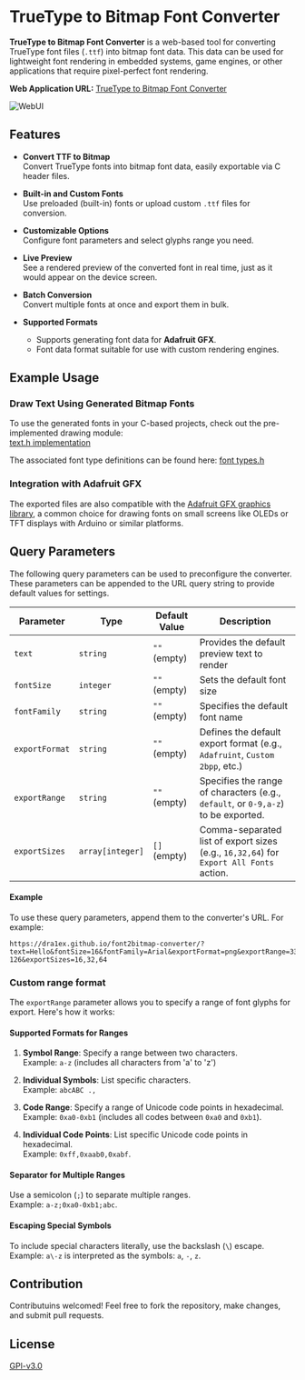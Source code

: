 # TrueType to Bitmap Font Converter

**TrueType to Bitmap Font Converter** is a web-based tool for converting TrueType font files (`.ttf`) into bitmap font data. This data can be used for lightweight font rendering in embedded systems, game engines, or other applications that require pixel-perfect font rendering.

**Web Application URL:** [TrueType to Bitmap Font Converter](https://dra1ex.github.io/font2bitmap-converter/)

<img max-width="1000" alt="WebUI" src="https://github.com/user-attachments/assets/30f127c1-40e4-4c1b-92f7-384c7096621b" />

## Features

- **Convert TTF to Bitmap**  
  Convert TrueType fonts into bitmap font data, easily exportable via C header files.

- **Built-in and Custom Fonts**  
  Use preloaded (built-in) fonts or upload custom `.ttf` files for conversion.

- **Customizable Options**  
  Configure font parameters and select glyphs range you need.

- **Live Preview**  
  See a rendered preview of the converted font in real time, just as it would appear on the device screen.

- **Batch Conversion**  
  Convert multiple fonts at once and export them in bulk.

- **Supported Formats**  
  - Supports generating font data for **Adafruit GFX**.  
  - Font data format suitable for use with custom rendering engines.


## Example Usage

### Draw Text Using Generated Bitmap Fonts

To use the generated fonts in your C-based projects, check out the pre-implemented drawing module:  
[text.h implementation](https://github.com/DrA1ex/ff5m/blob/dev/.bin/src/common/text.h)

The associated font type definitions can be found here:
[font types.h](https://github.com/DrA1ex/ff5m/blob/dev/.bin/src/common/fonts/types.h)

### Integration with Adafruit GFX

The exported files are also compatible with the [Adafruit GFX graphics library](https://learn.adafruit.com/adafruit-gfx-graphics-library/overview), a common choice for drawing fonts on small screens like OLEDs or TFT displays with Arduino or similar platforms.


## Query Parameters

The following query parameters can be used to preconfigure the converter. These parameters can be appended to the URL query string to provide default values for settings.

| Parameter         | Type              | Default Value   | Description                                                                 |
|-------------------|-------------------|-----------------|-----------------------------------------------------------------------------|
| `text`           | `string`          | `""` (empty)    | Provides the default preview text to render                  |
| `fontSize`       | `integer`         | `""` (empty)    | Sets the default font size |
| `fontFamily`     | `string`          | `""` (empty)    | Specifies the default font name                |
| `exportFormat`   | `string`          | `""` (empty)    | Defines the default export format (e.g., `Adafruint`, `Custom 2bpp`, etc.)              |
| `exportRange`    | `string`          | `""` (empty)    | Specifies the range of characters (e.g., `default`, or `0-9,a-z`) to be exported. |
| `exportSizes`    | `array[integer]`  | `[]` (empty)    | Comma-separated list of export sizes (e.g., `16,32,64`) for `Export All Fonts` action. |

#### Example
To use these query parameters, append them to the converter's URL. For example:

```
https://dra1ex.github.io/font2bitmap-converter/?text=Hello&fontSize=16&fontFamily=Arial&exportFormat=png&exportRange=33-126&exportSizes=16,32,64
```

### Custom range format

The `exportRange` parameter allows you to specify a range of font glyphs for export. Here's how it works:

#### Supported Formats for Ranges
1. **Symbol Range**: Specify a range between two characters.  
   Example: `a-z` (includes all characters from 'a' to 'z')

2. **Individual Symbols**: List specific characters.  
   Example: `abcABC .,`

3. **Code Range**: Specify a range of Unicode code points in hexadecimal.  
   Example: `0xa0-0xb1` (includes all codes between `0xa0` and `0xb1`).

4. **Individual Code Points**: List specific Unicode code points in hexadecimal.  
   Example: `0xff,0xaab0,0xabf`.

#### Separator for Multiple Ranges
Use a semicolon (`;`) to separate multiple ranges.  
Example: `a-z;0xa0-0xb1;abc`.

#### Escaping Special Symbols
To include special characters literally, use the backslash (`\`) escape.  
Example: `a\-z` is interpreted as the symbols: `a`, `-`, `z`.

## Contribution

Contributuins welcomed! Feel free to fork the repository, make changes, and submit pull requests.

## License

[GPl-v3.0](LICENSE)
